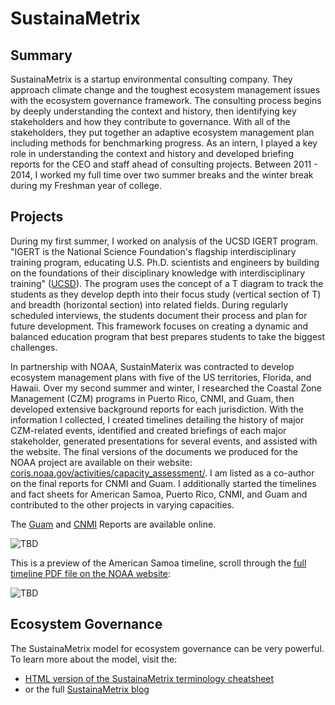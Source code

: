 # SustainaMetrix

## Summary

SustainaMetrix is a startup environmental consulting company. They approach climate change and the toughest ecosystem management issues with the ecosystem governance framework. The consulting process begins by deeply understanding the context and history, then identifying key stakeholders and how they contribute to governance. With all of the stakeholders, they put together an adaptive ecosystem management plan including methods for benchmarking progress. As an intern, I played a key role in understanding the context and history and developed briefing reports for the CEO and staff ahead of consulting projects. Between 2011 - 2014, I worked my full time over two summer breaks and the winter break during my Freshman year of college.

## Projects

During my first summer, I worked on analysis of the UCSD IGERT program. "IGERT is the National Science Foundation's flagship interdisciplinary training program, educating U.S. Ph.D. scientists and engineers by building on the foundations of their disciplinary knowledge with interdisciplinary training" ([UCSD](https://grad.ucsd.edu/financial/fellowships/nsf-igert.html)). The program uses the concept of a T diagram to track the students as they develop depth into their focus study (vertical section of T) and breadth (horizontal section) into related fields. During regularly scheduled interviews, the students document their process and plan for future development. This framework focuses on creating a dynamic and balanced education program that best prepares students to take the biggest challenges.

In partnership with NOAA, SustainMaterix was contracted to develop ecosystem management plans with five of the US territories, Florida, and Hawaii. Over my second summer and winter, I researched the Coastal Zone Management (CZM) programs in Puerto Rico, CNMI, and Guam, then developed extensive background reports for each jurisdiction. With the information I collected, I created timelines detailing the history of major CZM-related events, identified and created briefings of each major stakeholder, generated presentations for several events, and assisted with the website. The final versions of the documents we produced for the NOAA project are available on their website: [coris.noaa.gov/activities/capacity_assessment/](https://www.coris.noaa.gov/activities/capacity_assessment/). I am listed as a co-author on the final reports for CNMI and Guam. I additionally started the timelines and fact sheets for American Samoa, Puerto Rico, CNMI, and Guam and contributed to the other projects in varying capacities.

The [Guam](https://www.coris.noaa.gov/activities/capacity_assessment/Guamreport.pdf) and [CNMI](https://www.coris.noaa.gov/activities/capacity_assessment/finalcnmicapacityassessment.pdf) Reports are available online.

![TBD](./imgs/SustainaMetrix/Reports.png)

This is a preview of the American Samoa timeline, scroll through the [full timeline PDF file on the NOAA website](https://www.coris.noaa.gov/activities/capacity_assessment/amsamfinaltimeline.pdf):

![TBD](./imgs/SustainaMetrix/AmSam_Abbreviated_Timeline.jpeg)

## Ecosystem Governance

The SustainaMetrix model for ecosystem governance can be very powerful. To learn more about the model, visit the:

- [HTML version of the SustainaMetrix terminology cheatsheet](./SustainaMetrix_Methodology_Cheat_Sheet)
- or the full [SustainaMetrix blog](http://www.sustainametrix.com/anthropocene/)
